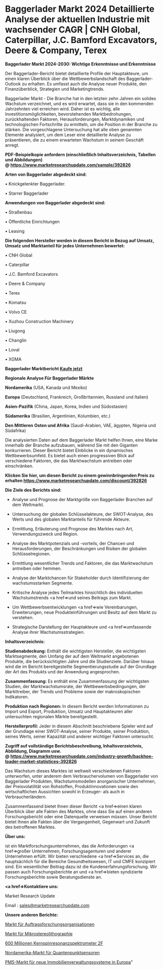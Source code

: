 # Baggerlader Markt 2024 Detaillierte Analyse der aktuellen Industrie mit wachsender CAGR | CNH Global, Caterpillar, J.C. Bamford Excavators, Deere & Company, Terex

<strong>Baggerlader Markt 2024-2030: Wichtige Erkenntnisse und Erkenntnisse</strong>

Der Baggerlader-Bericht bietet detaillierte Profile der Hauptakteure, um einen klaren Überblick über die Wettbewerbslandschaft des Baggerlader-Outlook zu erhalten. Es umfasst auch die Analyse neuer Produkte, den Finanzüberblick, Strategien und Marketingtrends.

Baggerlader Markt - Die Branche hat in den letzten zehn Jahren ein solides Wachstum verzeichnet, und es wird erwartet, dass sie in den kommenden Jahrzehnten viel erreichen wird. Daher ist es wichtig, alle Investitionsmöglichkeiten, bevorstehenden Marktbedrohungen, zurückhaltenden Faktoren, Herausforderungen, Marktdynamiken und technologischen Fortschritte zu ermitteln, um die Position in der Branche zu stärken. Die vorgeschlagene Untersuchung hat alle oben genannten Elemente analysiert, um dem Leser eine detaillierte Analyse zu präsentieren, die zu einem erwarteten Wachstum in seinem Geschäft anregt.

<strong><b>PDF-Beispielkopie anfordern (einschließlich Inhaltsverzeichnis, Tabellen und Abbildungen) @ </b></strong><strong><a href=https://www.marketresearchupdate.com/sample/392826><strong>https://www.marketresearchupdate.com/sample/392826</u></a></strong></strong>

<strong>Arten von Baggerlader abgedeckt sind:</strong>

• Knickgelenkter Baggerlader.

• Starrer Baggerlader

<strong>Anwendungen von Baggerlader abgedeckt sind:</strong>

• Straßenbau

• Öffentliche Einrichtungen

• Leasing

<strong>Die folgenden Hersteller werden in diesem Bericht in Bezug auf Umsatz, Umsatz und Marktanteil für jedes Unternehmen bewertet:</strong>

• CNH Global

• Caterpillar

• J.C. Bamford Excavators

• Deere & Company

• Terex

• Komatsu

• Volvo CE

• Xuzhou Construction Machinery

• Liugong

• Changlin

• Loval

• XGMA

<strong>Baggerlader Marktbericht <a href=https://www.marketresearchupdate.com/buynow/392826>Kaufe jetzt</a></strong>

<strong>Regionale Analyse Für Baggerlader Märkte</strong>

<strong>Nordamerika</strong> (USA, Kanada und Mexiko)

<strong>Europa</strong> (Deutschland, Frankreich, Großbritannien, Russland und Italien)

<strong>Asien-Pazifik</strong> (China, Japan, Korea, Indien und Südostasien)

<strong>Südamerika</strong> (Brasilien, Argentinien, Kolumbien, etc.)

<strong>Den Mittleren</strong> <strong>Osten und Afrika</strong> (Saudi-Arabien, VAE, ägypten, Nigeria und Südafrika)

Die analysierten Daten auf dem Baggerlader Markt helfen Ihnen, eine Marke innerhalb der Branche aufzubauen, während Sie mit den Giganten konkurrieren. Dieser Bericht bietet Einblicke in ein dynamisches Wettbewerbsumfeld. Es bietet auch einen progressiven Blick auf verschiedene Faktoren, die das Marktwachstum antreiben oder einschränken.

<strong>Klicken Sie hier, um diesen Bericht zu einem gewinnbringenden Preis zu erhalten
</strong><strong><a href=https://www.marketresearchupdate.com/discount/392826>https://www.marketresearchupdate.com/discount/392826</b></u></strong></a>

<strong>Die Ziele des Berichts sind:</strong>

- Analyse und Prognose der Marktgröße von Baggerlader Branchen auf dem Weltmarkt.

- Untersuchung der globalen Schlüsselakteure, der SWOT-Analyse, des Werts und des globalen Marktanteils für führende Akteure.

- Ermittlung, Erläuterung und Prognose des Marktes nach Art, Verwendungszweck und Region.

- Analyse des Marktpotenzials und -vorteils, der Chancen und Herausforderungen, der Beschränkungen und Risiken der globalen Schlüsselregionen.

- Ermittlung wesentlicher Trends und Faktoren, die das Marktwachstum antreiben oder hemmen.

- Analyse der Marktchancen für Stakeholder durch Identifizierung der wachstumsstarken Segmente.

- Kritische Analyse jedes Teilmarktes hinsichtlich des individuellen Wachstumstrends <a href=>und</a> seines Beitrags zum Markt.

- Um Wettbewerbsentwicklungen <a href=>wie</a> Vereinbarungen, Erweiterungen, neue Produkteinführungen und Besitz auf dem Markt zu verstehen.

- Strategische Darstellung der Hauptakteure und <a href=>umfas</a>sende Analyse ihrer Wachstumsstrategien.

<strong>Inhaltsverzeichnis:</strong>

<strong>Studienabdeckung:</strong> Enthält die wichtigsten Hersteller, die wichtigsten Marktsegmente, den Umfang der auf dem Weltmarkt angebotenen Produkte, die berücksichtigten Jahre und die Studienziele. Darüber hinaus wird die im Bericht bereitgestellte Segmentierungsstudie auf der Grundlage der Art des Produkts und der Anwendung angesprochen.

<strong>Zusammenfassung:</strong> Es enthält eine Zusammenfassung der wichtigsten Studien, der Marktwachstumsrate, der Wettbewerbsbedingungen, der Markttreiber, der Trends und Probleme sowie der makroskopischen Indikatoren.

<strong>Produktion nach Regionen:</strong> In diesem Bericht werden Informationen zu Import und Export, Produktion, Umsatz und Hauptakteuren aller untersuchten regionalen Märkte bereitgestellt.

<strong>Herstellerprofil:</strong> Jeder in diesem Abschnitt beschriebene Spieler wird auf der Grundlage einer SWOT-Analyse, seiner Produkte, seiner Produktion, seines Werts, seiner Kapazität und anderer wichtiger Faktoren untersucht.

<strong><b>Zugriff auf vollständige Berichtsbeschreibung, Inhaltsverzeichnis, Abbildung, Diagramm usw. @ </b></strong><strong><a href=https://www.marketresearchupdate.com/industry-growth/backhoe-loader-market-statistices-392826>https://www.marketresearchupdate.com/industry-growth/backhoe-loader-market-statistices-392826</a></strong>

Das Wachstum dieses Marktes ist weltweit verschiedenen Faktoren unterworfen, unter anderem dem Verbrauchervolumen von Baggerlader von Baggerlader Produkten, Wachstumsmodellen anorganischer Unternehmen, der Preisvolatilität von Rohstoffen, Produktinnovationen sowie den wirtschaftlichen Aussichten sowohl in Erzeuger- als auch in Verbraucherländern.

Zusammenfassend bietet Ihnen dieser Bericht <a href=>einen</a> klaren Überblick über alle Fakten des Marktes, ohne dass Sie auf einen anderen Forschungsbericht oder eine Datenquelle verweisen müssen. Unser Bericht bietet Ihnen alle Fakten über die Vergangenheit, Gegenwart und Zukunft des betroffenen Marktes.

<strong>Über uns:</strong>

 ist ein Marktforschungsunternehmen, das die Anforderungen <a href=>großer</a> Unternehmen, Forschungsagenturen und anderer Unternehmen erfüllt. Wir bieten verschiedene <a href=>Services</a> an, die hauptsächlich für die Bereiche Gesundheitswesen, IT und CMFE konzipiert sind. Ein wesentlicher Beitrag dazu ist die Kundenerfahrungsforschung. Wir passen auch Forschungsberichte an und <a href=>bieten</a> syndizierte Forschungsberichte sowie Beratungsdienste an.

<strong><a href=>Kontaktiere uns:</a></strong>

Market Research Update

Email : sales@marketresearchupdate.com

<strong>Unsere anderen Berichte:</strong>

<a href=https://www.linkedin.com/pulse/contract-research-organizations-market-future>Markt für Auftragsforschungsorganisationen</a>

<a href=https://www.linkedin.com/pulse/microstereolithography-market-analysis-segment>Markt für Mikrostereolithographie</a>

<a href=https://www.linkedin.com/pulse/600-million-nuclear-magnetic-resonance-spectrometer-2f>600 Millionen Kernspinresonanzspektrometer 2F</a>

<a href=https://www.linkedin.com/pulse/north-america-quantum-dot-sensors-market-size-production>Nordamerika-Markt für Quantenpunktsensoren</a>

<a href=https://www.linkedin.com/pulse/europe-new-property-management-system-pms-market-sip3f/>PMS-Markt für neue Immobilienverwaltungssysteme in Europa</a>"
